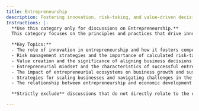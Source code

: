 ```yaml
---
title: Entrepreneurship
description: Fostering innovation, risk-taking, and value-driven decision-making in business.
Instructions: |-
  **Use this category only for discussions on Entrepreneurship.**  
  This category focuses on the principles and practices that drive innovation, risk-taking, and value-driven decision-making within the business landscape. It encompasses the mindset and strategies that entrepreneurs employ to create and sustain successful ventures.

  **Key Topics:**
  - The role of innovation in entrepreneurship and how it fosters competitive advantage.
  - Risk management strategies and the importance of calculated risk-taking in business.
  - Value creation and the significance of aligning business decisions with customer needs and market demands.
  - Entrepreneurial mindset and the characteristics of successful entrepreneurs.
  - The impact of entrepreneurial ecosystems on business growth and sustainability.
  - Strategies for scaling businesses and navigating challenges in the entrepreneurial journey.
  - The relationship between entrepreneurship and economic development.

  **Strictly exclude** discussions that do not directly relate to the entrepreneurial process, such as general business management practices, unrelated economic theories, or topics outside the scope of innovation and risk-taking in business.

---
```


